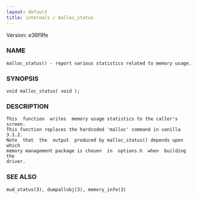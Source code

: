 ```yaml
---
layout: default
title: internals / malloc_status
---
```


Version: e36f9fe




### NAME
    malloc_status() - report various statistics related to memory usage.


### SYNOPSIS
    void malloc_status( void );


### DESCRIPTION
    This  function  writes  memory usage statistics to the caller's screen.
    This function replaces the hardcoded 'malloc' command in vanilla 3.1.2.
    Note  that  the  output  produced by malloc_status() depends upon which
    memory management package is chosen  in  options.h  when  building  the
    driver.


### SEE ALSO
    mud_status(3), dumpallobj(3), memory_info(3)



